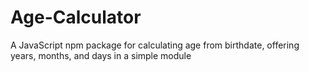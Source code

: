 # Age-Calculator
A JavaScript npm package for calculating age from birthdate, offering years, months, and days in a simple module
